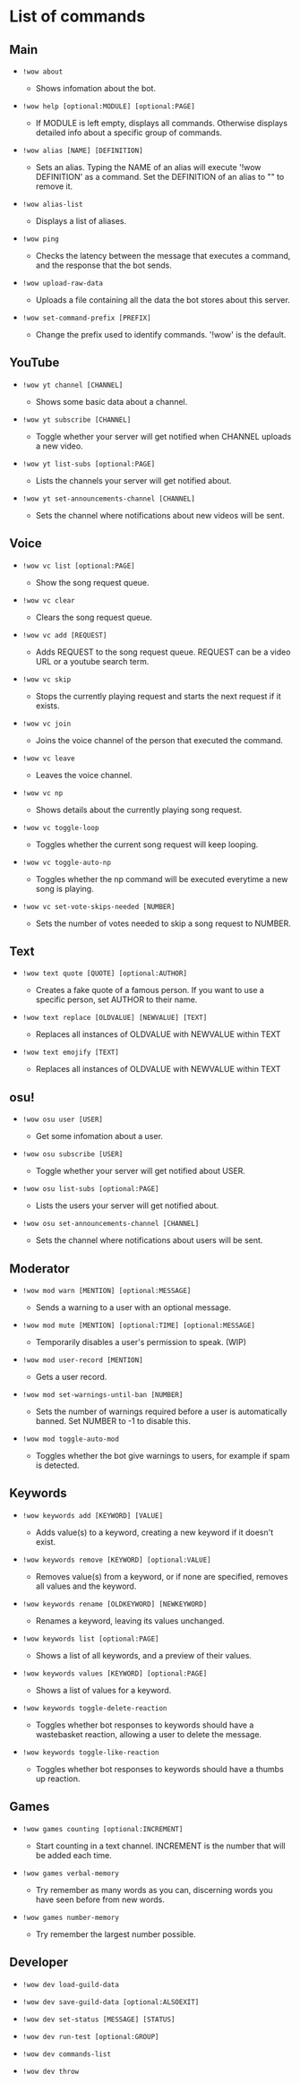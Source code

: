 # List of commands

## Main
 - `!wow about`
     - Shows infomation about the bot.

 - `!wow help [optional:MODULE] [optional:PAGE]`
     - If MODULE is left empty, displays all commands. Otherwise displays detailed info about a specific group of commands.

 - `!wow alias [NAME] [DEFINITION]`
     - Sets an alias. Typing the NAME of an alias will execute '!wow DEFINITION' as a command. Set the DEFINITION of an alias to "" to remove it.

 - `!wow alias-list`
     - Displays a list of aliases.

 - `!wow ping`
     - Checks the latency between the message that executes a command, and the response that the bot sends.

 - `!wow upload-raw-data`
     - Uploads a file containing all the data the bot stores about this server.

 - `!wow set-command-prefix [PREFIX]`
     - Change the prefix used to identify commands. '!wow' is the default.

## YouTube
 - `!wow yt channel [CHANNEL]`
     - Shows some basic data about a channel.

 - `!wow yt subscribe [CHANNEL]`
     - Toggle whether your server will get notified when CHANNEL uploads a new video.

 - `!wow yt list-subs [optional:PAGE]`
     - Lists the channels your server will get notified about.

 - `!wow yt set-announcements-channel [CHANNEL]`
     - Sets the channel where notifications about new videos will be sent.

## Voice
 - `!wow vc list [optional:PAGE]`
     - Show the song request queue.

 - `!wow vc clear`
     - Clears the song request queue.

 - `!wow vc add [REQUEST]`
     - Adds REQUEST to the song request queue. REQUEST can be a video URL or a youtube search term.

 - `!wow vc skip`
     - Stops the currently playing request and starts the next request if it exists.

 - `!wow vc join`
     - Joins the voice channel of the person that executed the command.

 - `!wow vc leave`
     - Leaves the voice channel.

 - `!wow vc np`
     - Shows details about the currently playing song request.

 - `!wow vc toggle-loop`
     - Toggles whether the current song request will keep looping.

 - `!wow vc toggle-auto-np`
     - Toggles whether the np command will be executed everytime a new song is playing.

 - `!wow vc set-vote-skips-needed [NUMBER]`
     - Sets the number of votes needed to skip a song request to NUMBER.

## Text
 - `!wow text quote [QUOTE] [optional:AUTHOR]`
     - Creates a fake quote of a famous person. If you want to use a specific person, set AUTHOR to their name.

 - `!wow text replace [OLDVALUE] [NEWVALUE] [TEXT]`
     - Replaces all instances of OLDVALUE with NEWVALUE within TEXT

 - `!wow text emojify [TEXT]`
     - Replaces all instances of OLDVALUE with NEWVALUE within TEXT

## osu!
 - `!wow osu user [USER]`
     - Get some infomation about a user.

 - `!wow osu subscribe [USER]`
     - Toggle whether your server will get notified about USER.

 - `!wow osu list-subs [optional:PAGE]`
     - Lists the users your server will get notified about.

 - `!wow osu set-announcements-channel [CHANNEL]`
     - Sets the channel where notifications about users will be sent.

## Moderator
 - `!wow mod warn [MENTION] [optional:MESSAGE]`
     - Sends a warning to a user with an optional message.

 - `!wow mod mute [MENTION] [optional:TIME] [optional:MESSAGE]`
     - Temporarily disables a user's permission to speak. (WIP)

 - `!wow mod user-record [MENTION]`
     - Gets a user record.

 - `!wow mod set-warnings-until-ban [NUMBER]`
     - Sets the number of warnings required before a user is automatically banned. Set NUMBER to -1 to disable this.

 - `!wow mod toggle-auto-mod`
     - Toggles whether the bot give warnings to users, for example if spam is detected.

## Keywords
 - `!wow keywords add [KEYWORD] [VALUE]`
     - Adds value(s) to a keyword, creating a new keyword if it doesn't exist.

 - `!wow keywords remove [KEYWORD] [optional:VALUE]`
     - Removes value(s) from a keyword, or if none are specified, removes all values and the keyword.

 - `!wow keywords rename [OLDKEYWORD] [NEWKEYWORD]`
     - Renames a keyword, leaving its values unchanged.

 - `!wow keywords list [optional:PAGE]`
     - Shows a list of all keywords, and a preview of their values.

 - `!wow keywords values [KEYWORD] [optional:PAGE]`
     - Shows a list of values for a keyword.

 - `!wow keywords toggle-delete-reaction`
     - Toggles whether bot responses to keywords should have a wastebasket reaction, allowing a user to delete the message.

 - `!wow keywords toggle-like-reaction`
     - Toggles whether bot responses to keywords should have a thumbs up reaction.

## Games
 - `!wow games counting [optional:INCREMENT]`
     - Start counting in a text channel. INCREMENT is the number that will be added each time.

 - `!wow games verbal-memory`
     - Try remember as many words as you can, discerning words you have seen before from new words.

 - `!wow games number-memory`
     - Try remember the largest number possible.

## Developer
 - `!wow dev load-guild-data`

 - `!wow dev save-guild-data [optional:ALSOEXIT]`

 - `!wow dev set-status [MESSAGE] [STATUS]`

 - `!wow dev run-test [optional:GROUP]`

 - `!wow dev commands-list`

 - `!wow dev throw`